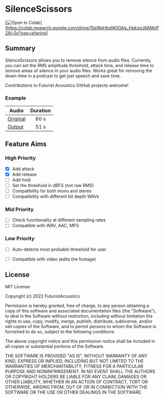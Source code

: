 # SilenceScissors
[![Open In Colab](https://colab.research.google.com/assets/colab-badge.svg)](https://colab.research.google.com/drive/1SelReHbsNj0OAg_HpkzqJ8AMxP2Al-0x?usp=sharing]


## Summary
SilenceScissors allows you to remove silence from audio files. Currently, you can set the RMS amplitude threshold, attack time, and release time to remove areas of silence in your audio files. Works great for removing the down-time in a podcast to get just speech and save time.

Contributions to Futurist Acoustics GitHub projects welcome!


### Example
| Audio         | Duration      |
| ------------- |:-------------:|
| [Original](https://futuristacoustics.com/wp-content/uploads/2022/12/Moby-Dick-Original.wav) | 60 s |
| [ Output](https://futuristacoustics.com/wp-content/uploads/2022/12/Moby-Dick-Output.wav) | 51 s      |


## Feature Aims
### High Priority
- [x] Add attack
- [x] Add release
- [ ] Add hold
- [ ] Set the threshold in dBFS (not raw RMS)
- [ ] Compatibility for both mono and stereo
- [ ] Compatibility with different bit depth WAVs
### Mid Priority
- [ ] Check functionality at different sampling rates
- [ ] Compatible with WAV, AAC, MP3
### Low Priority
- [ ] Auto-detects most probable threshold for user
- [ ] Compatible with video (edits the footage)


## License
MIT License

Copyright (c) 2022 FuturistAcoustics

Permission is hereby granted, free of charge, to any person obtaining a copy
of this software and associated documentation files (the "Software"), to deal
in the Software without restriction, including without limitation the rights
to use, copy, modify, merge, publish, distribute, sublicense, and/or sell
copies of the Software, and to permit persons to whom the Software is
furnished to do so, subject to the following conditions:

The above copyright notice and this permission notice shall be included in all
copies or substantial portions of the Software.

THE SOFTWARE IS PROVIDED "AS IS", WITHOUT WARRANTY OF ANY KIND, EXPRESS OR
IMPLIED, INCLUDING BUT NOT LIMITED TO THE WARRANTIES OF MERCHANTABILITY,
FITNESS FOR A PARTICULAR PURPOSE AND NONINFRINGEMENT. IN NO EVENT SHALL THE
AUTHORS OR COPYRIGHT HOLDERS BE LIABLE FOR ANY CLAIM, DAMAGES OR OTHER
LIABILITY, WHETHER IN AN ACTION OF CONTRACT, TORT OR OTHERWISE, ARISING FROM,
OUT OF OR IN CONNECTION WITH THE SOFTWARE OR THE USE OR OTHER DEALINGS IN THE
SOFTWARE.
